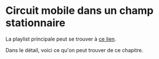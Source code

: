 # Circuit mobile dans un champ stationnaire

La playlist principale peut se trouver à [ce lien](https://youtube.com/playlist?list=PLEABsk5Xlyk7VKfM6scWg5PKUxlLUCaxt).

Dans le détail, voici ce qu'on peut trouver de ce chapitre.

